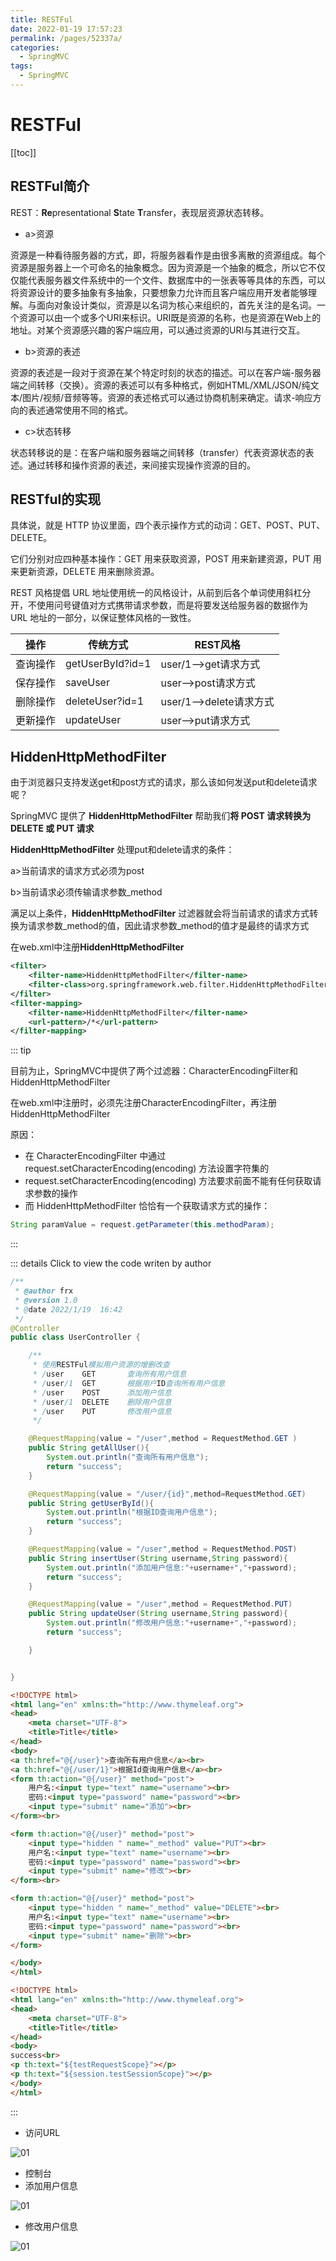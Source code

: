 ```yaml
---
title: RESTFul
date: 2022-01-19 17:57:23
permalink: /pages/52337a/
categories:
  - SpringMVC
tags:
  - SpringMVC
---
```

# RESTFul

[[toc]]

## RESTFul简介

REST：**Re**presentational **S**tate **T**ransfer，表现层资源状态转移。

+ a>资源

资源是一种看待服务器的方式，即，将服务器看作是由很多离散的资源组成。每个资源是服务器上一个可命名的抽象概念。因为资源是一个抽象的概念，所以它不仅仅能代表服务器文件系统中的一个文件、数据库中的一张表等等具体的东西，可以将资源设计的要多抽象有多抽象，只要想象力允许而且客户端应用开发者能够理解。与面向对象设计类似，资源是以名词为核心来组织的，首先关注的是名词。一个资源可以由一个或多个URI来标识。URI既是资源的名称，也是资源在Web上的地址。对某个资源感兴趣的客户端应用，可以通过资源的URI与其进行交互。

+ b>资源的表述

资源的表述是一段对于资源在某个特定时刻的状态的描述。可以在客户端-服务器端之间转移（交换）。资源的表述可以有多种格式，例如HTML/XML/JSON/纯文本/图片/视频/音频等等。资源的表述格式可以通过协商机制来确定。请求-响应方向的表述通常使用不同的格式。

+ c>状态转移

状态转移说的是：在客户端和服务器端之间转移（transfer）代表资源状态的表述。通过转移和操作资源的表述，来间接实现操作资源的目的。

## RESTful的实现

具体说，就是 HTTP 协议里面，四个表示操作方式的动词：GET、POST、PUT、DELETE。

它们分别对应四种基本操作：GET 用来获取资源，POST 用来新建资源，PUT 用来更新资源，DELETE 用来删除资源。

REST 风格提倡 URL 地址使用统一的风格设计，从前到后各个单词使用斜杠分开，不使用问号键值对方式携带请求参数，而是将要发送给服务器的数据作为 URL 地址的一部分，以保证整体风格的一致性。

| 操作     | 传统方式         | REST风格                |
| -------- | ---------------- | ----------------------- |
| 查询操作 | getUserById?id=1 | user/1-->get请求方式    |
| 保存操作 | saveUser         | user-->post请求方式     |
| 删除操作 | deleteUser?id=1  | user/1-->delete请求方式 |
| 更新操作 | updateUser       | user-->put请求方式      |

## HiddenHttpMethodFilter

由于浏览器只支持发送get和post方式的请求，那么该如何发送put和delete请求呢？

SpringMVC 提供了 **HiddenHttpMethodFilter** 帮助我们**将 POST 请求转换为 DELETE 或 PUT 请求**

**HiddenHttpMethodFilter** 处理put和delete请求的条件：

a>当前请求的请求方式必须为post

b>当前请求必须传输请求参数_method

满足以上条件，**HiddenHttpMethodFilter** 过滤器就会将当前请求的请求方式转换为请求参数_method的值，因此请求参数\_method的值才是最终的请求方式

在web.xml中注册**HiddenHttpMethodFilter** 

```xml
<filter>
    <filter-name>HiddenHttpMethodFilter</filter-name>
    <filter-class>org.springframework.web.filter.HiddenHttpMethodFilter</filter-class>
</filter>
<filter-mapping>
    <filter-name>HiddenHttpMethodFilter</filter-name>
    <url-pattern>/*</url-pattern>
</filter-mapping>
```

::: tip

目前为止，SpringMVC中提供了两个过滤器：CharacterEncodingFilter和HiddenHttpMethodFilter

在web.xml中注册时，必须先注册CharacterEncodingFilter，再注册HiddenHttpMethodFilter

原因：

- 在 CharacterEncodingFilter 中通过 request.setCharacterEncoding(encoding) 方法设置字符集的
- request.setCharacterEncoding(encoding) 方法要求前面不能有任何获取请求参数的操作
- 而 HiddenHttpMethodFilter 恰恰有一个获取请求方式的操作：

```java
String paramValue = request.getParameter(this.methodParam);
```

:::

::: details Click to view the code writen by author

```java
/**
 * @author frx
 * @version 1.0
 * @date 2022/1/19  16:42
 */
@Controller
public class UserController {

    /**
     * 使用RESTFul模拟用户资源的增删改查
     * /user    GET       查询所有用户信息
     * /user/1  GET       根据用户ID查询所有用户信息
     * /user    POST      添加用户信息
     * /user/1  DELETE    删除用户信息
     * /user    PUT       修改用户信息
     */

    @RequestMapping(value = "/user",method = RequestMethod.GET )
    public String getAllUser(){
        System.out.println("查询所有用户信息");
        return "success";
    }

    @RequestMapping(value = "/user/{id}",method=RequestMethod.GET)
    public String getUserById(){
        System.out.println("根据ID查询用户信息");
        return "success";
    }

    @RequestMapping(value = "/user",method = RequestMethod.POST)
    public String insertUser(String username,String password){
        System.out.println("添加用户信息:"+username+","+password);
        return "success";
    }

    @RequestMapping(value = "/user",method = RequestMethod.PUT)
    public String updateUser(String username,String password){
        System.out.println("修改用户信息:"+username+","+password);
        return "success";

    }


}
```

```html
<!DOCTYPE html>
<html lang="en" xmlns:th="http://www.thymeleaf.org">
<head>
    <meta charset="UTF-8">
    <title>Title</title>
</head>
<body>
<a th:href="@{/user}">查询所有用户信息</a><br>
<a th:href="@{/user/1}">根据Id查询用户信息</a><br>
<form th:action="@{/user}" method="post">
    用户名:<input type="text" name="username"><br>
    密码:<input type="password" name="password"><br>
    <input type="submit" name="添加"><br>
</form><br>

<form th:action="@{/user}" method="post">
    <input type="hidden " name="_method" value="PUT"><br>
    用户名:<input type="text" name="username"><br>
    密码:<input type="password" name="password"><br>
    <input type="submit" name="修改"><br>
</form><br>

<form th:action="@{/user}" method="post">
    <input type="hidden " name="_method" value="DELETE"><br>
    用户名:<input type="text" name="username"><br>
    密码:<input type="password" name="password"><br>
    <input type="submit" name="删除"><br>
</form>

</body>
</html>
```

```html
<!DOCTYPE html>
<html lang="en" xmlns:th="http://www.thymeleaf.org">
<head>
    <meta charset="UTF-8">
    <title>Title</title>
</head>
<body>
success<br>
<p th:text="${testRequestScope}"></p>
<p th:text="${session.testSessionScope}"></p>
</body>
</html>
```

:::

+ 访问URL

![01](https://fastly.jsdelivr.net/gh/xustudyxu/image-hosting@master/studynotes/SpringMVC/images/06/01.png)

+ 控制台
+ 添加用户信息

![01](https://fastly.jsdelivr.net/gh/xustudyxu/image-hosting@master/studynotes/SpringMVC/images/06/02.png)

+ 修改用户信息

![01](https://fastly.jsdelivr.net/gh/xustudyxu/image-hosting@master/studynotes/SpringMVC/images/06/03.png)



